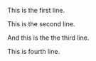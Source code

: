 This is the first line.

This is the second line.

And this is the the third line.

This is fourth line.
